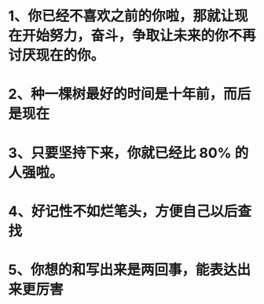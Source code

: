 # 1、你已经不喜欢之前的你啦，那就让现在开始努力，奋斗，争取让未来的你不再讨厌现在的你。
# 2、种一棵树最好的时间是十年前，而后是现在
# 3、只要坚持下来，你就已经比 80% 的人强啦。
# 4、好记性不如烂笔头，方便自己以后查找
# 5、你想的和写出来是两回事，能表达出来更厉害
